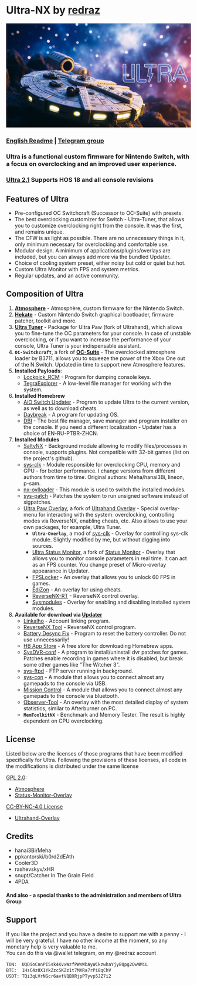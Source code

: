 # Ultra-NX by **[redraz](https://github.com/redraz)**

![](https://github.com/Ultra-NX/Ultra-Resources/raw/main/Ultra.png)

### [English Readme](README_ENG.md) | [Telegram group](https://t.me/UltraNX)

### Ultra is a functional custom firmware for Nintendo Switch, with a focus on overclocking and an improved user experience.

### [Ultra 2.1](https://github.com/Ultra-NX/Ultra/releases/tag/2.1-R1) Supports HOS 18 and all console revisions

## Features of Ultra

* Pre-configured OC Switchcraft (Successor to OC-Suite) with presets.
* The best overclocking customizer for Switch - Ultra-Tuner, that allows you to customize overclocking right from the console. It was the first, and remains unique.
* The CFW is as light as possible. There are no unnecessary things in it, only minimum necessary for overclocking and comfortable use.
* Modular design. A minimum of applications/plugins/overlays are included, but you can always add more via the bundled Updater.
* Choice of cooling system preset, either noisy but cold or quiet but hot.
* Custom Ultra Monitor with FPS and system metrics.
* Regular updates, and an active community.

## Composition of Ultra

1. **[Atmosphere](https://github.com/Atmosphere-NX/Atmosphere)** - Atmosphère, custom firmware for the Nintendo Switch.
1. **[Hekate](https://github.com/CTCaer/hekate)** - Custom Nintendo Switch graphical bootloader, firmware patcher, toolkit and more.
1. **[Ultra Tuner](https://github.com/Ultra-NX/Ultra-Tuner)** - Package for Ultra Paw (fork of Ultrahand), which allows you to fine-tune the OC parameters for your console. In case of unstable overclocking, or if you want to increase the performance of your console, Ultra Tuner is your indispensable assistant.
1. **`OC-Switchcraft`**, a fork of **[OC-Suite](https://github.com/hanai3Bi/Switch-OC-Suite/)** - The overclocked atmosphere loader by B3711, allows you to squeeze the power of the Xbox One out of the N.Switch. Updated in time to support new Atmosphere features.
1. **Installed Payloads**:
   * [Lockpick_RCM](https://sigmapatches.su) - Program for dumping console keys.
   * [TegraExplorer](https://github.com/suchmememanyskill/TegraExplorer) - A low-level file manager for working with the system.
1. **Installed Homebrew**
   * [AiO Switch Updater](https://github.com/HamletDuFromage/aio-switch-updater) - Program to update Ultra to the current version, as well as to download cheats.
   * [Daybreak](https://codeberg.org/rashevskyv/kefir) - A program for updating OS.
   * [DBI](https://github.com/rashevskyv/dbi) - The best file manager, save manager and program installer on the console. If you need a different localization - Updater has a choice of EN-RU-PTBR-ZHCN.
1. **Installed Modules**
   * [SaltyNX](https://github.com/masagrator/SaltyNX) - Background module allowing to modify files/processes in console, supports plugins. Not compatible with 32-bit games (list on the project's github).
   * [sys-clk](https://github.com/hanai3Bi/Switch-OC-Suite) - Module responsible for overclocking CPU, memory and GPU - for better performance. I change versions from different authors from time to time. Original authors: Meha/hanai3Bi, lineon, p-sam.
   * [nx-ovlloader](https://github.com/zdm65477730/nx-ovlloader/) - This module is used to switch the installed modules.
   * [sys-patch](https://sigmapatches.su) - Patches the system to run unsigned software instead of sigpatches.
   * [Ultra Paw Overlay](https://github.com/Ultra-NX/Ultra-Paw-Overlay), a fork of [Ultrahand Overlay](https://github.com/ppkantorski/Ultrahand-Overlay) - Special overlay-menu for interacting with the system: overclocking, controlling modes via ReverseNX, enabling cheats, etc. Also allows to use your own packages, for example, Ultra Tuner.
     - **`Ultra-Overlay`**, a mod of [sys-clk](https://github.com/hanai3Bi/Switch-OC-Suite) - Overlay for controlling sys-clk module. Slightly modified by me, but without digging into sources.
     - [Ultra Status Monitor](https://github.com/Ultra-NX/Ultra-Status-Monitor), a fork of [Status Monitor](https://github.com/masagrator/Status-Monitor-Overlay) - Overlay that allows you to monitor console parameters in real time. It can act as an FPS counter. You change preset of Micro-overlay appearance in Updater.
     - [FPSLocker](https://github.com/masagrator/FPSLocker) - An overlay that allows you to unlock 60 FPS in games.
     - [EdiZon](https://github.com/proferabg/EdiZon-Overlay) - An overlay for using cheats.
     - [ReverseNX-RT](https://github.com/masagrator/ReverseNX-RT) - ReverseNX control overlay.
     - [Sysmodules](https://github.com/WerWolv/ovl-sysmodules/) - Overlay for enabling and disabling installed system modules.
1. **Available for download via [Updater](https://github.com/Ultra-NX/Ultra/wiki/Tuner-RU#Updater)**
   * [Linkalho](https://github.com/rdmrocha/linkalho) - Account linking program.
   * [ReverseNX Tool](https://github.com/masagrator/ReverseNX-Tool) - ReverseNX control program.
   * [Battery Desync Fix](https://github.com/CTCaer/battery_desync_fix_nx) - Program to reset the battery controller. Do not use unnecessarily!
   * [HB App Store](https://github.com/fortheusers/hb-appstore) - A free store for downloading Homebrew apps.
   * [SysDVR-conf](https://github.com/exelix11/SysDVR) - A program to install/uninstall dvr patches for games. Patches enable recording in games where it is disabled, but break some other games like "The Witcher 3".
   * [sys-ftpd](https://github.com/tomvita/sys-ftpd-light) - FTP server running in background.
   * [sys-con](https://github.com/cathery/sys-con) - A module that allows you to connect almost any gamepads to the console via USB.
   * [Mission Control](https://codeberg.org/rashevskyv/kefir) - A module that allows you to connect almost any gamepads to the console via bluetooth.
   * [Observer-Tool](https://github.com/rkuchkarov/Observer-Tool) - An overlay with the most detailed display of system statistics, similar to Afterburner on PC.
   * **`MemToolkitNX`** - Benchmark and Memory Tester. The result is highly dependent on CPU overclocking.


## License

Listed below are the licenses of those programs that have been modified specifically for Ultra. Following the provisions of these licenses, all code in the modifications is distributed under the same license

[GPL 2.0](https://github.com/Atmosphere-NX/Atmosphere/blob/master/LICENSE): 
  * [Atmosphere](https://github.com/Atmosphere-NX/Atmosphere)
  * [Status-Monitor-Overlay](https://github.com/masagrator/Status-Monitor-Overlay)

[CC-BY-NC-4.0 License](https://github.com/ppkantorski/Ultrahand-Overlay/blob/main/LICENSE)
  * [Ultrahand-Overlay](https://github.com/ppkantorski/Ultrahand-Overlay)

## Credits 

* hanai3Bi/Meha
* ppkantorski/b0rd2dEAth
* Cooler3D
* rashevskyv/хНЯ
* snupt/Catcher In The Grain Field
* 4PDA
#### And also - a special thanks to the administration and members of Ultra Group

## Support

If you like the project and you have a desire to support me with a penny - I will be very grateful.
I have no other income at the moment, so any monetary help is very valuable to me.            
You can do this via @wallet telegram, on my @redraz account            
```
TON:  UQDioCnnPI5sk4KvxWzfPWsWbAyWCkzwhaYjy8Qpg2QwWMiL
BTC:  1HsC4z8X1YkZzcSKZz1t7MXRa7rPi8qChV
USDT: TQi3qLVrNGcr6avfVQBXRjpPTyvp5JZ7i2
```